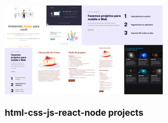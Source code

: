 ![GitHibPortfolio_summary_image](https://github.com/Felipevhm/html-css-js-react-node/blob/main/projects_preview/GitHibPortfolio_summary.png)

# html-css-js-react-node projects

